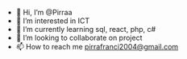 - 👋 Hi, I’m @Pirraa
- 👀 I’m interested in ICT
- 🌱 I’m currently learning sql, react, php, c#
- 💞️ I’m looking to collaborate on project
- 📫 How to reach me pirrafranci2004@gmail.com

<!---
Pirraa/Pirraa is a ✨ special ✨ repository because its `README.md` (this file) appears on your GitHub profile.
You can click the Preview link to take a look at your changes.
--->
